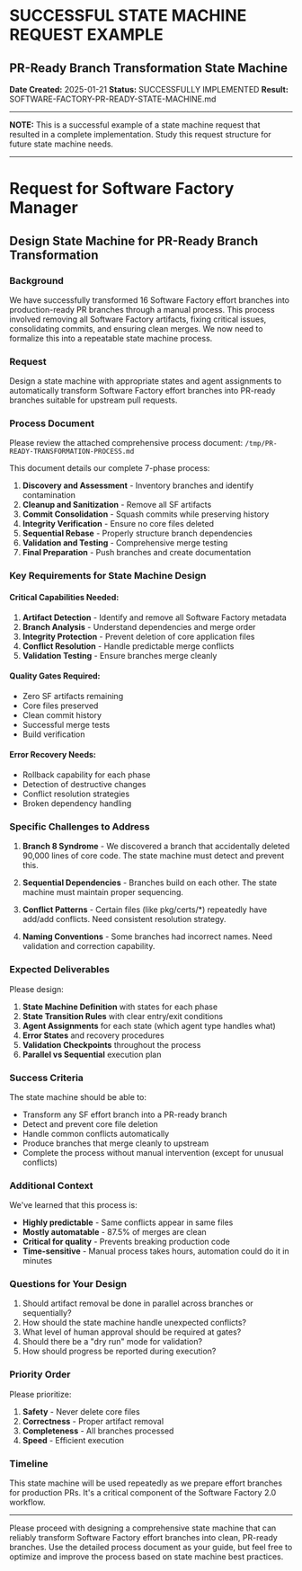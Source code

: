 # SUCCESSFUL STATE MACHINE REQUEST EXAMPLE
## PR-Ready Branch Transformation State Machine

**Date Created:** 2025-01-21
**Status:** SUCCESSFULLY IMPLEMENTED
**Result:** SOFTWARE-FACTORY-PR-READY-STATE-MACHINE.md

---

**NOTE:** This is a successful example of a state machine request that resulted in a complete implementation. Study this request structure for future state machine needs.

---

# Request for Software Factory Manager
## Design State Machine for PR-Ready Branch Transformation

### Background
We have successfully transformed 16 Software Factory effort branches into production-ready PR branches through a manual process. This process involved removing all Software Factory artifacts, fixing critical issues, consolidating commits, and ensuring clean merges. We now need to formalize this into a repeatable state machine process.

### Request
Design a state machine with appropriate states and agent assignments to automatically transform Software Factory effort branches into PR-ready branches suitable for upstream pull requests.

### Process Document
Please review the attached comprehensive process document: `/tmp/PR-READY-TRANSFORMATION-PROCESS.md`

This document details our complete 7-phase process:
1. **Discovery and Assessment** - Inventory branches and identify contamination
2. **Cleanup and Sanitization** - Remove all SF artifacts
3. **Commit Consolidation** - Squash commits while preserving history
4. **Integrity Verification** - Ensure no core files deleted
5. **Sequential Rebase** - Properly structure branch dependencies
6. **Validation and Testing** - Comprehensive merge testing
7. **Final Preparation** - Push branches and create documentation

### Key Requirements for State Machine Design

#### Critical Capabilities Needed:
1. **Artifact Detection** - Identify and remove all Software Factory metadata
2. **Branch Analysis** - Understand dependencies and merge order
3. **Integrity Protection** - Prevent deletion of core application files
4. **Conflict Resolution** - Handle predictable merge conflicts
5. **Validation Testing** - Ensure branches merge cleanly

#### Quality Gates Required:
- Zero SF artifacts remaining
- Core files preserved
- Clean commit history
- Successful merge tests
- Build verification

#### Error Recovery Needs:
- Rollback capability for each phase
- Detection of destructive changes
- Conflict resolution strategies
- Broken dependency handling

### Specific Challenges to Address

1. **Branch 8 Syndrome** - We discovered a branch that accidentally deleted 90,000 lines of core code. The state machine must detect and prevent this.

2. **Sequential Dependencies** - Branches build on each other. The state machine must maintain proper sequencing.

3. **Conflict Patterns** - Certain files (like pkg/certs/*) repeatedly have add/add conflicts. Need consistent resolution strategy.

4. **Naming Conventions** - Some branches had incorrect names. Need validation and correction capability.

### Expected Deliverables

Please design:
1. **State Machine Definition** with states for each phase
2. **State Transition Rules** with clear entry/exit conditions
3. **Agent Assignments** for each state (which agent type handles what)
4. **Error States** and recovery procedures
5. **Validation Checkpoints** throughout the process
6. **Parallel vs Sequential** execution plan

### Success Criteria

The state machine should be able to:
- Transform any SF effort branch into a PR-ready branch
- Detect and prevent core file deletion
- Handle common conflicts automatically
- Produce branches that merge cleanly to upstream
- Complete the process without manual intervention (except for unusual conflicts)

### Additional Context

We've learned that this process is:
- **Highly predictable** - Same conflicts appear in same files
- **Mostly automatable** - 87.5% of merges are clean
- **Critical for quality** - Prevents breaking production code
- **Time-sensitive** - Manual process takes hours, automation could do it in minutes

### Questions for Your Design

1. Should artifact removal be done in parallel across branches or sequentially?
2. How should the state machine handle unexpected conflicts?
3. What level of human approval should be required at gates?
4. Should there be a "dry run" mode for validation?
5. How should progress be reported during execution?

### Priority Order

Please prioritize:
1. **Safety** - Never delete core files
2. **Correctness** - Proper artifact removal
3. **Completeness** - All branches processed
4. **Speed** - Efficient execution

### Timeline
This state machine will be used repeatedly as we prepare effort branches for production PRs. It's a critical component of the Software Factory 2.0 workflow.

---

Please proceed with designing a comprehensive state machine that can reliably transform Software Factory effort branches into clean, PR-ready branches. Use the detailed process document as your guide, but feel free to optimize and improve the process based on state machine best practices.